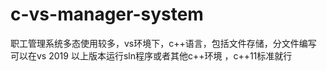 # c-vs-manager-system

职工管理系统多态使用较多，vs环境下，c++语言，包括文件存储，分文件编写
可以在vs 2019 以上版本运行sln程序或者其他c++环境 ，c++11标准就行
